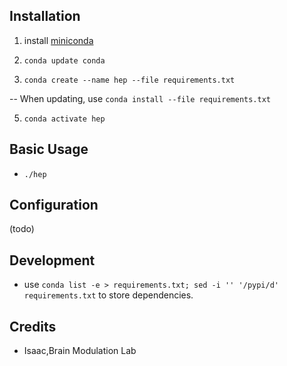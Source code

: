 Installation
-

1. install [miniconda](https://docs.conda.io/en/latest/miniconda.html)

2. `conda update conda`

3. `conda create --name hep --file requirements.txt`

<!--4. ; pip install -r reqs_pip.txt-->
-- When updating, use `conda install --file requirements.txt`
<!--; pip install -r reqs_pip.txt-->

5. `conda activate hep`

Basic Usage
-

- `./hep`

Configuration
-

(todo)

Development
- 

- use `conda list -e > requirements.txt; sed -i '' '/pypi/d' requirements.txt` to store dependencies.
<!--- There are also a couple of pip dependencies manually written in reqs_pip.txt, since these cannot be found through conda-->

Credits
-

- Isaac,Brain Modulation Lab
